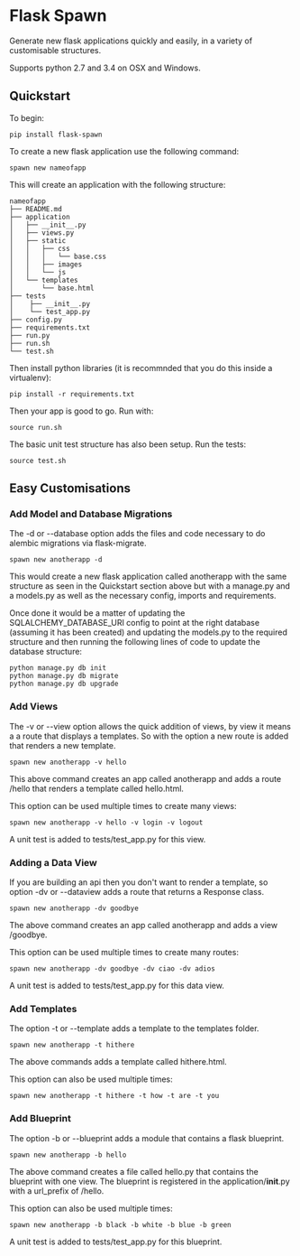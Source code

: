 # Flask Spawn
Generate new flask applications quickly and easily, in a variety of customisable structures.

Supports python 2.7 and 3.4 on OSX and Windows.

## Quickstart

To begin:

```
pip install flask-spawn
```

To create a new flask application use the following command:

```
spawn new nameofapp
```

This will create an application with the following structure:

```
nameofapp
├── README.md
├── application
│   ├── __init__.py
│   ├── views.py
│   ├── static
│   │   ├── css
│   │   │   └── base.css
│   │   ├── images
│   │   └── js
│   └── templates
│       └── base.html
├── tests
│    ├── __init__.py
│    └── test_app.py
├── config.py
├── requirements.txt
├── run.py
├── run.sh
└── test.sh
```

Then install python libraries (it is recommnded that you do this inside a virtualenv):

```
pip install -r requirements.txt
```
Then your app is good to go. Run with:

```
source run.sh
```
The basic unit test structure has also been setup. Run the tests:

```
source test.sh
```

## Easy Customisations

### Add Model and Database Migrations

The -d or --database option adds the files and code necessary to do alembic migrations via flask-migrate.

```
spawn new anotherapp -d
```
This would create a new flask application called anotherapp with the same structure as seen in the Quickstart section above but with a manage.py and a models.py as well as the necessary config, imports and  requirements.

Once done it would be a matter of updating the SQLALCHEMY_DATABASE_URI config to point at the right database (assuming it has been created) and updating the models.py to the required structure and then running the following lines of code to update the database structure:

```
python manage.py db init
python manage.py db migrate
python manage.py db upgrade
```

### Add Views

The -v or --view option allows the quick addition of views, by view it means a
a route that displays a templates. So with the option a new route is added that renders a new template.

```
spawn new anotherapp -v hello
```
This above command creates an app called anotherapp and adds a route /hello that renders a template called hello.html.

This option can be used multiple times to create many views:
```
spawn new anotherapp -v hello -v login -v logout
```
A unit test is added to tests/test_app.py for this view.

### Adding a Data View

If you are building an api then you don't want to render a template, so option
-dv or --dataview adds a route that returns a Response class.
```
spawn new anotherapp -dv goodbye
```
The above command creates an app called anotherapp and adds a view /goodbye.

This option can be used multiple times to create many routes:
```
spawn new anotherapp -dv goodbye -dv ciao -dv adios
```
A unit test is added to tests/test_app.py for this data view.

### Add Templates

The option -t or --template adds a template to the templates folder.
```
spawn new anotherapp -t hithere
```
The above commands adds a template called hithere.html.

This option can also be used multiple times:
```
spawn new anotherapp -t hithere -t how -t are -t you
```

### Add Blueprint

The option -b or --blueprint adds a module that contains a flask blueprint.
```
spawn new anotherapp -b hello
```
The above command creates a file called hello.py that contains the blueprint with one view. The blueprint is registered in the application/__init__.py with a url_prefix of /hello.

This option can also be used multiple times:
```
spawn new anotherapp -b black -b white -b blue -b green
```
A unit test is added to tests/test_app.py for this blueprint.
